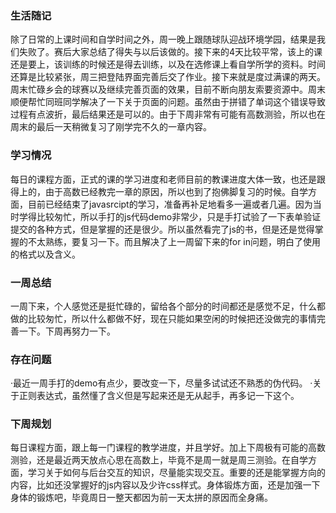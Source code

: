 ### 生活随记
除了日常的上课时间和自学时间之外，周一晚上跟随球队迎战环境学园，结果是我们失败了。赛后大家总结了得失与以后该做的。接下来的4天比较平常，该上的课还是要上，该训练的时候还是得去训练，以及在选修课上看自学所学的资料。时间还算是比较紧张，周三把登陆界面完善后交了作业。接下来就是度过满课的两天。周末忙碌乡会的球赛以及继续完善页面的效果，目前不断向朋友索要资源中。周末顺便帮忙同班同学解决了一下关于页面的问题。虽然由于拼错了单词这个错误导致过程有点波折，最后结果还是可以的。由于下周非常有可能有高数测验，所以也在周末的最后一天稍微复习了刚学完不久的一章内容。
### 学习情况
每日的课程方面，正式的课的学习进度和老师目前的教课进度大体一致，也还是跟得上的，由于高数已经教完一章的原因，所以也到了抱佛脚复习的时候。自学方面，目前已经结束了javasrcipt的学习，准备再补足地看多一遍或者几遍。因为当时学得比较匆忙，所以手打的js代码demo非常少，只是手打试验了一下表单验证提交的各种方式，但是掌握的还是很少。所以虽然看完了js的书，但是还是觉得掌握的不太熟练，要复习一下。而且解决了上一周留下来的for in问题，明白了使用的格式以及含义。
### 一周总结
一周下来，个人感觉还是挺忙碌的，留给各个部分的时间都还是感觉不足，什么都做的比较匆忙，所以什么都做不好，现在只能如果空闲的时候把还没做完的事情完善一下。下周再努力一下。
### 存在问题
·最近一周手打的demo有点少，要改变一下，尽量多试试还不熟悉的伪代码。
·关于正则表达式，虽然懂了含义但是写起来还是无从起手，再多记一下这个。
### 下周规划
每日课程方面，跟上每一门课程的教学进度，并且学好。加上下周极有可能的高数测验，还是最近两天放点心思在高数上，毕竟不是周一就是周三测验。在自学方面，学习关于如何与后台交互的知识，尽量能实现交互。重要的还是能掌握方向的内容，比如还没掌握好的js内容以及少许css样式。身体锻炼方面，还是加强一下身体的锻炼吧，毕竟周日一整天都因为前一天太拼的原因而全身痛。